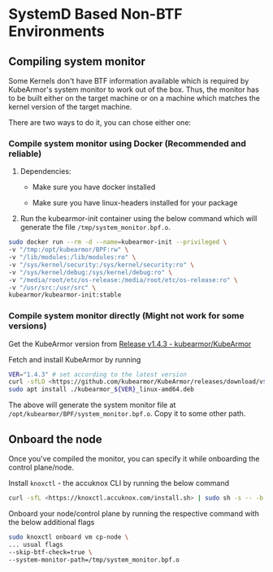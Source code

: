 # SystemD Based Non-BTF Environments

## Compiling system monitor

Some Kernels don't have BTF information available which is required by KubeArmor's system monitor to work out of the box. Thus, the monitor has to be built either on the target machine or on a machine which matches the kernel version of the target machine.

There are two ways to do it, you can chose either one:

### Compile system monitor using Docker (Recommended and reliable)

1. Dependencies:

    - Make sure you have docker installed

    - Make sure you have linux-headers installed for your package

2. Run the kubearmor-init container using the below command which will generate the file `/tmp/system_monitor.bpf.o`.

```bash
sudo docker run --rm -d --name=kubearmor-init --privileged \
-v "/tmp:/opt/kubearmor/BPF:rw" \
-v "/lib/modules:/lib/modules:ro" \
-v "/sys/kernel/security:/sys/kernel/security:ro" \
-v "/sys/kernel/debug:/sys/kernel/debug:ro" \
-v "/media/root/etc/os-release:/media/root/etc/os-release:ro" \
-v "/usr/src:/usr/src" \
kubearmor/kubearmor-init:stable
```

### Compile system monitor directly (Might not work for some versions)

Get the KubeArmor version from [Release v1.4.3 - kubearmor/KubeArmor](https://github.com/kubearmor/KubeArmor/releases/latest)

Fetch and install KubeArmor by running

```bash
VER="1.4.3" # set according to the latest version
curl -sfLO <https://github.com/kubearmor/KubeArmor/releases/download/v${VER}/kubearmor_${VER}_linux-amd64.deb>
sudo apt install ./kubearmor_${VER}_linux-amd64.deb
```

The above will generate the system monitor file at `/opt/kubearmor/BPF/system_monitor.bpf.o`. Copy it to some other path.

## Onboard the node

Once you've compiled the monitor, you can specify it while onboarding the control plane/node.

Install `knoxctl` - the accuknox CLI by running the below command

```bash
curl -sfL <https://knoxctl.accuknox.com/install.sh> | sudo sh -s -- -b /usr/local/bin
```

Onboard your node/control plane by running the respective command with the below additional flags

```bash
sudo knoxctl onboard vm cp-node \
... usual flags
--skip-btf-check=true \
--system-monitor-path=/tmp/system_monitor.bpf.o
```
